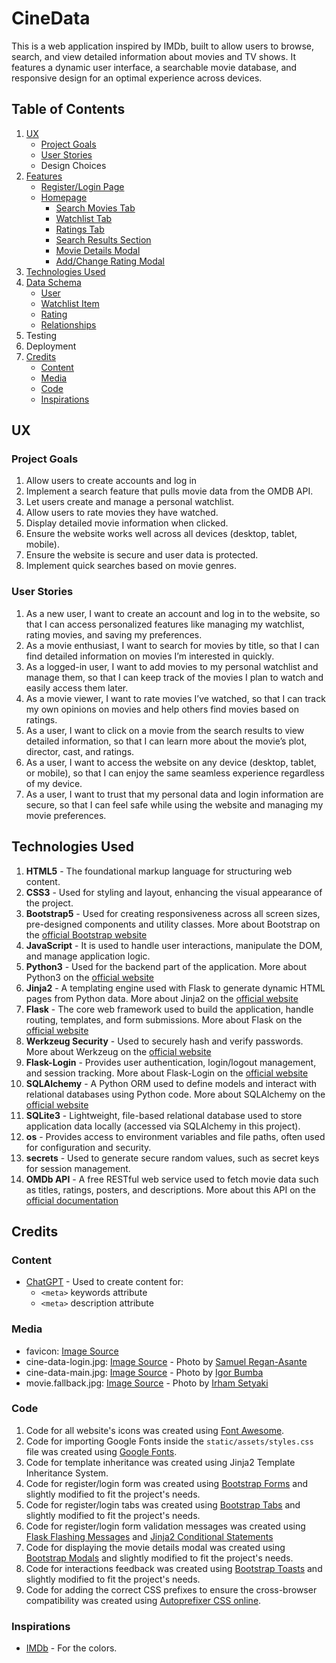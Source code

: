 # CineData

This is a web application inspired by IMDb, built to allow users to browse, search, and view detailed information about movies and TV shows. It features a dynamic user interface, a searchable movie database, and responsive design for an optimal experience across devices.

## Table of Contents
1. [UX](#ux)
   - [Project Goals](#project-goals)
   - [User Stories](#user-stories)
   - Design Choices
2. [Features](https://github.com/FlorinMiron98/CineData/blob/main/README.md)
   - [Register/Login Page](https://github.com/FlorinMiron98/CineData/blob/main/Features.md#registerlogin-page)
   - [Homepage](https://github.com/FlorinMiron98/CineData/blob/main/Features.md#homepage)
     - [Search Movies Tab](https://github.com/FlorinMiron98/CineData/blob/main/Features.md#search-movies-tab)
     - [Watchlist Tab](https://github.com/FlorinMiron98/CineData/blob/main/Features.md#watchlist-tab)
     - [Ratings Tab](https://github.com/FlorinMiron98/CineData/blob/main/Features.md#ratings-tab)
     - [Search Results Section](https://github.com/FlorinMiron98/CineData/blob/main/Features.md#search-results-section)
     - [Movie Details Modal](https://github.com/FlorinMiron98/CineData/blob/main/Features.md#movie-details-modal)
     - [Add/Change Rating Modal](https://github.com/FlorinMiron98/CineData/blob/main/Features.md#addchange-rating-modal)
3. [Technologies Used](#technologies-used)
4. [Data Schema](#https://github.com/FlorinMiron98/CineData/blob/main/DataSchema.md)
   - [User](https://github.com/FlorinMiron98/CineData/blob/main/DataSchema.md#user)
   - [Watchlist Item](https://github.com/FlorinMiron98/CineData/blob/main/DataSchema.md#watchlist-item)
   - [Rating](https://github.com/FlorinMiron98/CineData/blob/main/DataSchema.md#rating)
   - [Relationships](https://github.com/FlorinMiron98/CineData/blob/main/DataSchema.md#relationships)
6. Testing
7. Deployment
8. [Credits](#credits)
   - [Content](#content)
   - [Media](#media)
   - [Code](#code)
   - [Inspirations](#inspirations)

## UX
### Project Goals
1. Allow users to create accounts and log in
2. Implement a search feature that pulls movie data from the OMDB API.
3. Let users create and manage a personal watchlist.
4. Allow users to rate movies they have watched.
5. Display detailed movie information when clicked.
6. Ensure the website works well across all devices (desktop, tablet, mobile).
7. Ensure the website is secure and user data is protected.
8. Implement quick searches based on movie genres.
### User Stories
1. As a new user, I want to create an account and log in to the website, so that I can access personalized features like managing my watchlist, rating movies, and saving my preferences.
2. As a movie enthusiast, I want to search for movies by title, so that I can find detailed information on movies I’m interested in quickly.
3. As a logged-in user, I want to add movies to my personal watchlist and manage them, so that I can keep track of the movies I plan to watch and easily access them later.
4. As a movie viewer, I want to rate movies I’ve watched, so that I can track my own opinions on movies and help others find movies based on ratings.
5. As a user, I want to click on a movie from the search results to view detailed information, so that I can learn more about the movie’s plot, director, cast, and ratings.
6. As a user, I want to access the website on any device (desktop, tablet, or mobile), so that I can enjoy the same seamless experience regardless of my device.
7. As a user, I want to trust that my personal data and login information are secure, so that I can feel safe while using the website and managing my movie preferences.

## Technologies Used
1. **HTML5** - The foundational markup language for structuring web content.
2. **CSS3** - Used for styling and layout, enhancing the visual appearance of the project.
3. **Bootstrap5** - Used for creating responsiveness across all screen sizes, pre-designed components and utility classes. More about Bootstrap on the [official Bootstrap website](https://getbootstrap.com/)
4. **JavaScript** - It is used to handle user interactions, manipulate the DOM, and manage application logic.
5. **Python3** - Used for the backend part of the application. More about Python3 on the [official website](https://www.python.org/)
6. **Jinja2** - A templating engine used with Flask to generate dynamic HTML pages from Python data. More about Jinja2 on the [official website](https://jinja.palletsprojects.com/en/stable/)
7. **Flask** - The core web framework used to build the application, handle routing, templates, and form submissions. More about Flask on the [official website](https://flask.palletsprojects.com/en/stable/)
8. **Werkzeug Security** - Used to securely hash and verify passwords. More about Werkzeug on the [official website](https://werkzeug.palletsprojects.com/en/stable/)
9. **Flask-Login** - Provides user authentication, login/logout management, and session tracking. More about Flask-Login on the [official website](https://flask-login.readthedocs.io/en/latest/)
10. **SQLAlchemy** - A Python ORM used to define models and interact with relational databases using Python code. More about SQLAlchemy on the [official website](https://www.sqlalchemy.org/)
11. **SQLite3** - Lightweight, file-based relational database used to store application data locally (accessed via SQLAlchemy in this project).
12. **os** - Provides access to environment variables and file paths, often used for configuration and security.
13. **secrets** - Used to generate secure random values, such as secret keys for session management.
14. **OMDb API** - A free RESTful web service used to fetch movie data such as titles, ratings, posters, and descriptions. More about this API on the [official documentation](https://www.omdbapi.com/)

## Credits
### Content
- [ChatGPT](https://chatgpt.com/) - Used to create content for:
  - `<meta>` keywords attribute
  - `<meta>` description attribute
### Media
- favicon: [Image Source](https://www.flaticon.com/free-icon/cinema-projector_1175511?term=cinema&page=1&position=58&origin=search&related_id=1175511)
- cine-data-login.jpg: [Image Source](https://unsplash.com/photos/the-walking-dead-dvd-movie-wMkaMXTJjlQ) - Photo by [Samuel Regan-Asante](https://unsplash.com/@reganography)
- cine-data-main.jpg: [Image Source](https://unsplash.com/photos/a-close-up-of-a-hand-with-a-light-on-it-rkaahInFlBg) - Photo by [Igor Bumba](https://unsplash.com/@igorbumba)
- movie.fallback.jpg: [Image Source](https://unsplash.com/photos/black-and-white-wall-mounted-calendar-k1V4pRaLjAU) - Photo by [Irham Setyaki](https://unsplash.com/@setyaki)
### Code
1. Code for all website's icons was created using [Font Awesome](https://fontawesome.com/start).
2. Code for importing Google Fonts inside the `static/assets/styles.css` file was created using [Google Fonts](https://fonts.google.com/).
3. Code for template inheritance was created using Jinja2 Template Inheritance System.
4. Code for register/login form was created using [Bootstrap Forms](https://getbootstrap.com/docs/5.3/forms/overview/#overview) and slightly modified to fit the project's needs.
5. Code for register/login tabs was created using [Bootstrap Tabs](https://getbootstrap.com/docs/5.3/components/navs-tabs/#tabs) and slightly modified to fit the project's needs.
6. Code for register/login form validation messages was created using [Flask Flashing Messages](https://flask.palletsprojects.com/en/stable/patterns/flashing/) and [Jinja2 Conditional Statements](https://jinja.palletsprojects.com/en/stable/templates/)
7. Code for displaying the movie details modal was created using [Bootstrap Modals](https://getbootstrap.com/docs/5.3/components/modal/#how-it-works) and slightly modified to fit the project's needs.
8. Code for interactions feedback was created using [Bootstrap Toasts](https://getbootstrap.com/docs/5.3/components/toasts/#overview) and slightly modified to fit the project's needs.
9. Code for adding the correct CSS prefixes to ensure the cross-browser compatibility was created using [Autoprefixer CSS online](https://autoprefixer.github.io/).
### Inspirations
- [IMDb](https://www.imdb.com/) - For the colors.
